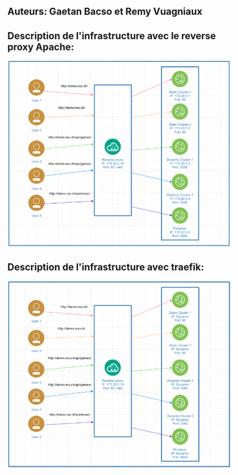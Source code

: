 ## Auteurs: Gaetan Bacso et Remy Vuagniaux

## Description de l'infrastructure avec le reverse proxy Apache:

![](./img/diagram-apache.png)

## Description de l'infrastructure avec traefik:

![](./img/diagram-traefik.png)
